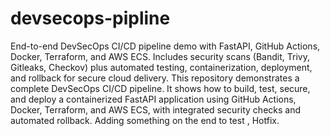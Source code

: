 # devsecops-pipline
End-to-end DevSecOps CI/CD pipeline demo with FastAPI, GitHub Actions, Docker, Terraform, and AWS ECS. Includes security scans (Bandit, Trivy, Gitleaks, Checkov) plus automated testing, containerization, deployment, and rollback for secure cloud delivery.
This repository demonstrates a complete DevSecOps CI/CD pipeline. It shows how to build, test, secure, and deploy a containerized FastAPI application using GitHub Actions, Docker, Terraform, and AWS ECS, with integrated security checks and automated rollback. Adding something on the end to test , Hotfix.
